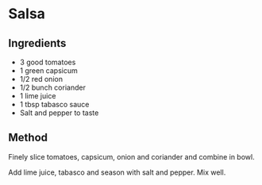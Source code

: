 # Salsa

## Ingredients

* 3 good tomatoes
* 1 green capsicum
* 1/2 red onion
* 1/2 bunch coriander
* 1 lime juice
* 1 tbsp tabasco sauce
* Salt and pepper to taste

## Method

Finely slice tomatoes, capsicum, onion and coriander and combine in bowl.

Add lime juice, tabasco and season with salt and pepper. Mix well.

